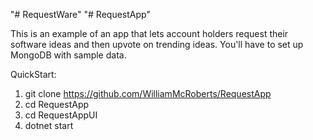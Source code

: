 "# RequestWare" 
"# RequestApp" 

This is an example of an app that lets account holders request their software ideas and then upvote on trending ideas.
You'll have to set up MongoDB with sample data.

QuickStart:

1. git clone https://github.com/WilliamMcRoberts/RequestApp
2. cd RequestApp
3. cd RequestAppUI
4. dotnet start

